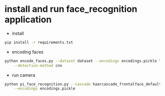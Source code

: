 # install and run face_recognition application

- install

```bash
pip install -r requirements.txt
```

- encoding faces

```bash
python encode_faces.py --dataset dataset --encodings encodings.pickle \
	--detection-method cnn
```

- run camera

```bash
python pi_face_recognition.py --cascade haarcascade_frontalface_default.xml \
	--encodings encodings.pickle
```
